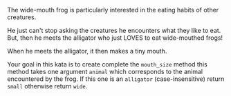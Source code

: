 The wide-mouth frog is particularly interested in the eating habits of other creatures.

He just can't stop asking the creatures he encounters what they like to eat. But, then he meets the alligator who just LOVES to eat wide-mouthed frogs!

When he meets the alligator, it then makes a tiny mouth.

Your goal in this kata is to create complete the ```mouth_size``` method this method takes one argument ```animal``` which corresponds to the animal encountered by the frog. If this one is an ```alligator``` (case-insensitive) return ```small``` otherwise return ```wide```.
